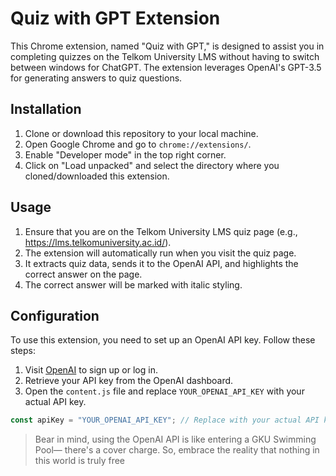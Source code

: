 # Quiz with GPT Extension

This Chrome extension, named "Quiz with GPT," is designed to assist you in completing quizzes on the Telkom University LMS without having to switch between windows for ChatGPT. The extension leverages OpenAI's GPT-3.5 for generating answers to quiz questions.

## Installation

1. Clone or download this repository to your local machine.
2. Open Google Chrome and go to `chrome://extensions/`.
3. Enable "Developer mode" in the top right corner.
4. Click on "Load unpacked" and select the directory where you cloned/downloaded this extension.

## Usage

1. Ensure that you are on the Telkom University LMS quiz page (e.g., https://lms.telkomuniversity.ac.id/).
2. The extension will automatically run when you visit the quiz page.
3. It extracts quiz data, sends it to the OpenAI API, and highlights the correct answer on the page.
4. The correct answer will be marked with italic styling.

## Configuration

To use this extension, you need to set up an OpenAI API key. Follow these steps:

1. Visit [OpenAI](https://beta.openai.com/signup/) to sign up or log in.
2. Retrieve your API key from the OpenAI dashboard.
3. Open the `content.js` file and replace `YOUR_OPENAI_API_KEY` with your actual API key.

```javascript
const apiKey = "YOUR_OPENAI_API_KEY"; // Replace with your actual API key
```

> Bear in mind, using the OpenAI API is like entering a GKU Swimming Pool—
> there's a cover charge.
> So, embrace the reality that nothing in this world is truly free